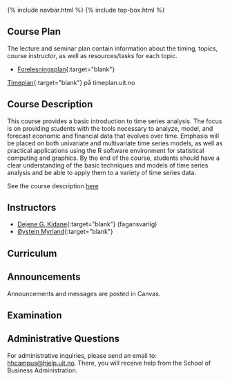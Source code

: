 {% include navbar.html %}  {% include top-box.html %}

## Course Plan 

The lecture and seminar plan contain information about the timing, topics, course instructor, as well as resources/tasks for each topic.

- [Forelesningsplan](forelesningsplan.html){:target="blank"}

[Timeplan](https://https://timeplan.uit.no/emne_timeplan.php?sem=25v&module[]=SOK-3021-1#week-50){:target="blank"} på timeplan.uit.no

## Course Description

This course provides a basic introduction to time series analysis. The focus is on providing students with the tools necessary to analyze, model, and forecast economic and financial data that evolves over time. Emphasis will be placed on both univariate and multivariate time series models, as well as practical applications using the R software environment for statistical computing and graphics. By the end of the course, students should have a clear understanding of the basic techniques and models of time series analysis and be able to apply them to a variety of time series data.

See the course description [here](https://uit.no/utdanning/emner/emne/859434/sok-3021)

## Instructors
- [Dejene G.,Kidane](https://uit.no/ansatte/dejene.g.kidane){:target="blank"} (fagansvarlig)
- [Øystein Myrland](https://uit.no/ansatte/oystein.myrland){:target="blank"}


## Curriculum

## Announcements

Announcements and messages are posted in Canvas.

## Examination  

## Administrative Questions

For administrative inquiries, please send an email to: hhcampus@hjelp.uit.no. There, you will receive help from the School of Business Administration.




